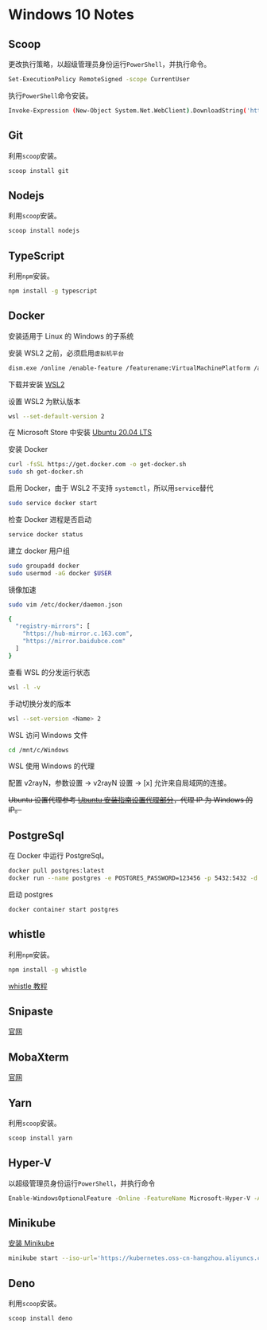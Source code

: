 # Windows 10 Notes

## Scoop

更改执行策略，以超级管理员身份运行`PowerShell`，并执行命令。

```bash
Set-ExecutionPolicy RemoteSigned -scope CurrentUser
```

执行`PowerShell`命令安装。

```bash
Invoke-Expression (New-Object System.Net.WebClient).DownloadString('https://get.scoop.sh')
```

## Git

利用`scoop`安装。

```bash
scoop install git
```

## Nodejs

利用`scoop`安装。

```bash
scoop install nodejs
```

## TypeScript

利用`npm`安装。

```bash
npm install -g typescript
```

## Docker

安装适用于 Linux 的 Windows 的子系统

安装 WSL2 之前，必须启用`虚拟机平台`

```bash
dism.exe /online /enable-feature /featurename:VirtualMachinePlatform /all /norestart
```

下载并安装 [WSL2](https://docs.microsoft.com/zh-cn/windows/wsl/wsl2-kernel)

设置 WSL2 为默认版本

```bash
wsl --set-default-version 2
```

在 Microsoft Store 中安装 [Ubuntu 20.04 LTS](https://www.microsoft.com/zh-cn/p/ubuntu-2004-lts/9n6svws3rx71#activetab=pivot:overviewtab)

安装 Docker

```bash
curl -fsSL https://get.docker.com -o get-docker.sh
sudo sh get-docker.sh
```

启用 Docker，由于 WSL2 不支持 `systemctl`，所以用`service`替代

```bash
sudo service docker start
```

检查 Docker 进程是否启动

```bash
service docker status
```

建立 docker 用户组

```bash
sudo groupadd docker
sudo usermod -aG docker $USER
```

镜像加速

```bash
sudo vim /etc/docker/daemon.json

{
  "registry-mirrors": [
    "https://hub-mirror.c.163.com",
    "https://mirror.baidubce.com"
  ]
}
```

查看 WSL 的分发运行状态

```bash
wsl -l -v
```

手动切换分发的版本

```bash
wsl --set-version <Name> 2
```

WSL 访问 Windows 文件

```bash
cd /mnt/c/Windows
```

WSL 使用 Windows 的代理

配置 v2rayN，参数设置 -> v2rayN 设置 -> [x] 允许来自局域网的连接。

~~Ubuntu 设置代理参考 [Ubuntu 安装指南设置代理部分](./ubuntu.md#将-zsh-用作默认-shell)，代理 IP 为 Windows 的 IP。~~

## PostgreSql

在 Docker 中运行 PostgreSql。

```bash
docker pull postgres:latest
docker run --name postgres -e POSTGRES_PASSWORD=123456 -p 5432:5432 -d postgres:latest
```

启动 postgres

```bash
docker container start postgres
```

## whistle

利用`npm`安装。

```bash
npm install -g whistle
```

[whistle 教程](https://wproxy.org/whistle/)

## Snipaste

[官网](https://zh.snipaste.com/)

## MobaXterm

[官网](https://mobaxterm.mobatek.net/)

## Yarn

利用`scoop`安装。

```bash
scoop install yarn
```

## Hyper-V

以超级管理员身份运行`PowerShell`，并执行命令

```bash
Enable-WindowsOptionalFeature -Online -FeatureName Microsoft-Hyper-V -All
```

## Minikube

[安装 Minikube](https://kubernetes.io/zh/docs/tasks/tools/install-minikube/)

```bash
minikube start --iso-url='https://kubernetes.oss-cn-hangzhou.aliyuncs.com/minikube/iso/minikube-v1.13.0.iso' --image-repository=registry.cn-hangzhou.aliyuncs.com/google_containers
```

## Deno

利用`scoop`安装。

```bash
scoop install deno
```
